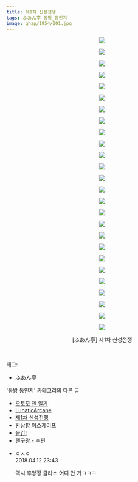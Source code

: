 ```yaml
---
title: 제1차 신성전쟁
tags: ふあん亭 동방_동인지
image: ghap/1954/001.jpg
---
```

<div class="article">
<p style="text-align: center; clear: none; float: none;"><img src="{{ site.nasurl }}/ghap/1954/001.jpg"/></p>
<p style="text-align: center; clear: none; float: none;"><img src="{{ site.nasurl }}/ghap/1954/002.jpg"/></p>
<p style="text-align: center; clear: none; float: none;"><img src="{{ site.nasurl }}/ghap/1954/003.jpg"/></p>
<p style="text-align: center; clear: none; float: none;"><img src="{{ site.nasurl }}/ghap/1954/004.jpg"/></p>
<p style="text-align: center; clear: none; float: none;"><img src="{{ site.nasurl }}/ghap/1954/005.jpg"/></p>
<p style="text-align: center; clear: none; float: none;"><img src="{{ site.nasurl }}/ghap/1954/006.jpg"/></p>
<p style="text-align: center; clear: none; float: none;"><img src="{{ site.nasurl }}/ghap/1954/007.jpg"/></p>
<p style="text-align: center; clear: none; float: none;"><img src="{{ site.nasurl }}/ghap/1954/008.jpg"/></p>
<p style="text-align: center; clear: none; float: none;"><img src="{{ site.nasurl }}/ghap/1954/009.jpg"/></p>
<p style="text-align: center; clear: none; float: none;"><img src="{{ site.nasurl }}/ghap/1954/010.jpg"/></p>
<p style="text-align: center; clear: none; float: none;"><img src="{{ site.nasurl }}/ghap/1954/011.jpg"/></p>
<p style="text-align: center; clear: none; float: none;"><img src="{{ site.nasurl }}/ghap/1954/012.jpg"/></p>
<p style="text-align: center; clear: none; float: none;"><img src="{{ site.nasurl }}/ghap/1954/013.jpg"/></p>
<p style="text-align: center; clear: none; float: none;"><img src="{{ site.nasurl }}/ghap/1954/014.jpg"/></p>
<p style="text-align: center; clear: none; float: none;"><img src="{{ site.nasurl }}/ghap/1954/015.jpg"/></p>
<p style="text-align: center; clear: none; float: none;"><img src="{{ site.nasurl }}/ghap/1954/016.jpg"/></p>
<p style="text-align: center; clear: none; float: none;"><img src="{{ site.nasurl }}/ghap/1954/017.jpg"/></p>
<p style="text-align: center; clear: none; float: none;"><img src="{{ site.nasurl }}/ghap/1954/018.jpg"/></p>
<p style="text-align: center; clear: none; float: none;"><img src="{{ site.nasurl }}/ghap/1954/019.jpg"/></p>
<p style="text-align: center; clear: none; float: none;"><img src="{{ site.nasurl }}/ghap/1954/020.jpg"/></p>
<p style="text-align: center; clear: none; float: none;"><img src="{{ site.nasurl }}/ghap/1954/021.jpg"/></p>
<p style="text-align: center; clear: none; float: none;"><img src="{{ site.nasurl }}/ghap/1954/022.jpg"/></p>
<p style="text-align: center; clear: none; float: none;"><img src="{{ site.nasurl }}/ghap/1954/023.jpg"/></p>
<p style="text-align: center; clear: none; float: none;"><img src="{{ site.nasurl }}/ghap/1954/024.jpg"/></p>
<p style="text-align: center; clear: none; float: none;"><img src="{{ site.nasurl }}/ghap/1954/025.jpg"/></p>
<p style="text-align: center; clear: none; float: none;"><img src="{{ site.nasurl }}/ghap/1954/026.jpg"/></p>
<p style="text-align: center; clear: none; float: none;">[ふあん亭] 제1차 신성전쟁</p>
<p><br/></p>
</div><div class="tagTrail">
<p>태그: </p>
<ul>
<li>ふあん亭</li>
</ul>
</div><div class="another">
<p>'동방 동인지' 카테고리의 다른 글</p>
<ul>
<li><a href="/2016-09-02-ghap_1958">오토모 첸 일기</a></li>
<li><a href="/2016-09-01-ghap_1955">LunaticArcane</a></li>
<li><a href="/2016-09-01-ghap_1954">제1차 신성전쟁</a></li>
<li><a href="/2016-09-01-ghap_1953">환상향 이스케이프</a></li>
<li><a href="/2016-09-01-ghap_1952">몰캉!</a></li>
<li><a href="/2016-09-01-ghap_1951">텐구광 - 후편</a></li>
</ul>
</div><div class="cb_module cb_fluid">
<div class="cb_wrt cb_profile">
<div class="comment">
<ul>
<li class="cb_thumb_off" id="comment15238041">
<div class="cb_comment_area">
<div class="cb_info_area">
<div class="cb_section">
<span class="cb_nick_name">ㅇㅅㅇ</span>
</div>
<div class="cb_section">
<span class="cb_date">2018.04.12 23:43 </span>
</div>
</div>
<div class="cb_dsc_comment">
<p class="cb_dsc">
											역시 후앙정 클라스 어디 안 가ㅋㅋㅋ
										</p>
</div>
</div></li>
</ul>
</div>
</div><!-- commentList close -->
</div>